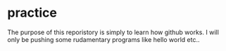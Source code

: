 # practice

The purpose of this reporistory is simply to learn how github works. I will only be pushing some rudamentary programs like hello world etc.. 
